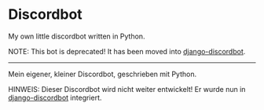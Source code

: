 # Discordbot

My own little discordbot written in Python.

NOTE: This bot is deprecated! It has been moved into [django-discordbot](https://github.com/rafaelurben/django-discordbot).

--- 

Mein eigener, kleiner Discordbot, geschrieben mit Python.

HINWEIS: Dieser Discordbot wird nicht weiter entwickelt! Er wurde nun in [django-discordbot](https://github.com/rafaelurben/django-discordbot) integriert.
